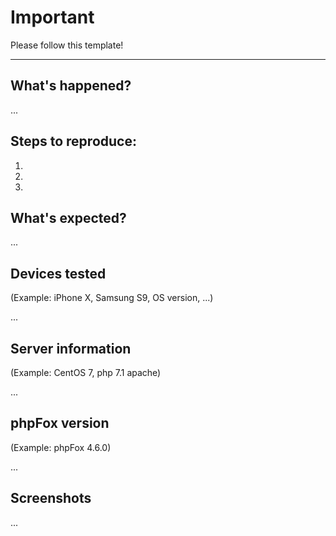 # Important

Please follow this template!

----------------------------------------

## What's happened?
...

## Steps to reproduce:
1. 
2. 
3. 

## What's expected?
...

## Devices tested
(Example: iPhone X, Samsung S9, OS version, ...)

...

## Server information
(Example: CentOS 7, php 7.1 apache)

...

## phpFox version
(Example: phpFox 4.6.0)

...

## Screenshots
...
